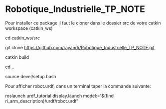 # Robotique_Industrielle_TP_NOTE


Pour installer ce package il faut le cloner dans le dossier src de votre catkin workspace (catkin_ws)

cd catkin_ws/src

git clone https://github.com/rayandr/Robotique_Industrielle_TP_NOTE.git

catkin build

cd ..

source devel/setup.bash
 


Pour afficher robot.urdf, dans un terminal taper la commande suivante:

roslaunch urdf_tutorial display.launch model:='$(find ri_arm_description)/urdf/robot.urdf'
